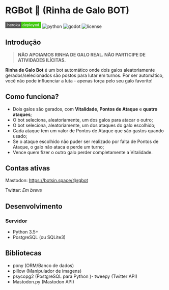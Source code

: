 # RGBot :rooster: (Rinha de Galo BOT)

![heroku](devel/heroku.png)
![python](https://img.shields.io/badge/python-3.5%2B-blue.svg?style=flat-square)
![godot](https://img.shields.io/badge/Godot-3.1%2B-blue.svg?style=flat-square)
![license](https://img.shields.io/badge/License-Meteor-lightgray.svg?style=flat-square)

## Introdução

>**NÃO APOIAMOS RINHA DE GALO REAL. NÃO PARTICIPE DE ATIVIDADES ILÍCITAS.**

**Rinha de Galo Bot** é um bot automático onde dois galos aleatoriamente gerados/selecionados são postos para lutar em turnos.
Por ser automático, você não pode influenciar a luta - apenas torça pelo seu galo favorito!

## Como funciona?

- Dois galos são gerados, com **Vitalidade**, **Pontos de Ataque** e **quatro ataques**;
- O bot seleciona, aleatoriamente, um dos galos para atacar o outro;
- O bot seleciona, aleatoriamente, um dos ataques do galo escolhido;
- Cada ataque tem um valor de Pontos de Ataque que são gastos quando usado;
- Se o ataque escolhido não puder ser realizado por falta de Pontos de Ataque, o galo não ataca e perde um turno;
- Vence quem fizer o outro galo perder completamente a Vitalidade.

## Contas ativas

Mastodon: https://botsin.space/@rgbot

Twitter: *Em breve*

## Desenvolvimento

### Servidor

- Python 3.5+
- PostgreSQL (ou SQLite3)

## Bibliotecas

- pony (ORM/Banco de dados)
- pillow (Manipulador de imagens)
- psycopg2 (PostgreSQL para Python )- tweepy (Twitter API)
- Mastodon.py (Mastodon API)
